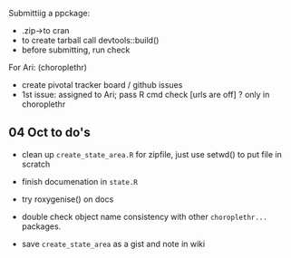 Submittiig a ppckage:
* .zip->to cran
* to create tarball call devtools::build()
* before submitting, run check

For Ari: (choroplethr)
* create pivotal tracker board / github issues
* 1st issue: assigned to Ari; pass R cmd check [urls are off] ? only in choroplethr

## 04 Oct to do's

* clean up `create_state_area.R` for zipfile, just use setwd() to put file in scratch

* finish documenation in `state.R`

* try roxygenise() on docs

* double check object name consistency with other `choroplethr...` packages.

* save `create_state_area` as a gist and note in wiki